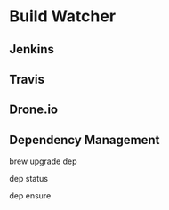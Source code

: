 # Build Watcher

## Jenkins

## Travis

## Drone.io

## Dependency Management

brew upgrade dep

dep status

dep ensure

